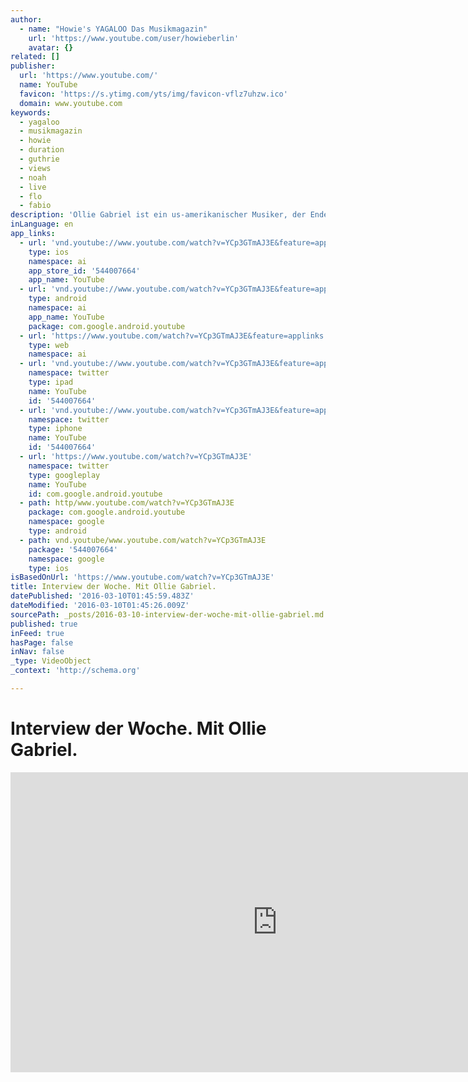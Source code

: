 ```yaml
---
author:
  - name: "Howie's YAGALOO Das Musikmagazin"
    url: 'https://www.youtube.com/user/howieberlin'
    avatar: {}
related: []
publisher:
  url: 'https://www.youtube.com/'
  name: YouTube
  favicon: 'https://s.ytimg.com/yts/img/favicon-vflz7uhzw.ico'
  domain: www.youtube.com
keywords:
  - yagaloo
  - musikmagazin
  - howie
  - duration
  - guthrie
  - views
  - noah
  - live
  - flo
  - fabio
description: 'Ollie Gabriel ist ein us-amerikanischer Musiker, der Ende Februar seine Debüt-EP "Running Man" veröffentlicht hat. Mit James Wright und Konrad Sommermeyer hat er zwei namhafte Manager hinter sich. ************************************************************************* ► Jetzt Abonnieren: http://bit.ly/1E8SxTX ► Finde uns auf Facebook: https://www.facebook.com/yagaloo.TV ► Folge uns auf Twitter: https://twitter.com/yagalooTV ► Website: http://www.yagaloo.com/ *************************************************************************'
inLanguage: en
app_links:
  - url: 'vnd.youtube://www.youtube.com/watch?v=YCp3GTmAJ3E&feature=applinks'
    type: ios
    namespace: ai
    app_store_id: '544007664'
    app_name: YouTube
  - url: 'vnd.youtube://www.youtube.com/watch?v=YCp3GTmAJ3E&feature=applinks'
    type: android
    namespace: ai
    app_name: YouTube
    package: com.google.android.youtube
  - url: 'https://www.youtube.com/watch?v=YCp3GTmAJ3E&feature=applinks'
    type: web
    namespace: ai
  - url: 'vnd.youtube://www.youtube.com/watch?v=YCp3GTmAJ3E&feature=applinks'
    namespace: twitter
    type: ipad
    name: YouTube
    id: '544007664'
  - url: 'vnd.youtube://www.youtube.com/watch?v=YCp3GTmAJ3E&feature=applinks'
    namespace: twitter
    type: iphone
    name: YouTube
    id: '544007664'
  - url: 'https://www.youtube.com/watch?v=YCp3GTmAJ3E'
    namespace: twitter
    type: googleplay
    name: YouTube
    id: com.google.android.youtube
  - path: http/www.youtube.com/watch?v=YCp3GTmAJ3E
    package: com.google.android.youtube
    namespace: google
    type: android
  - path: vnd.youtube/www.youtube.com/watch?v=YCp3GTmAJ3E
    package: '544007664'
    namespace: google
    type: ios
isBasedOnUrl: 'https://www.youtube.com/watch?v=YCp3GTmAJ3E'
title: Interview der Woche. Mit Ollie Gabriel.
datePublished: '2016-03-10T01:45:59.483Z'
dateModified: '2016-03-10T01:45:26.009Z'
sourcePath: _posts/2016-03-10-interview-der-woche-mit-ollie-gabriel.md
published: true
inFeed: true
hasPage: false
inNav: false
_type: VideoObject
_context: 'http://schema.org'

---
```

# Interview der Woche. Mit Ollie Gabriel.

<iframe src="https://cdn.embedly.com/widgets/media.html?src=https%3A%2F%2Fwww.youtube.com%2Fembed%2FYCp3GTmAJ3E%3Ffeature%3Doembed&amp;url=https%3A%2F%2Fwww.youtube.com%2Fwatch%3Fv%3DYCp3GTmAJ3E&amp;image=https%3A%2F%2Fi.ytimg.com%2Fvi%2FYCp3GTmAJ3E%2Fhqdefault.jpg&amp;key=b7d04c9b404c499eba89ee7072e1c4f7&amp;type=text%2Fhtml&amp;schema=youtube" width="854" height="480" scrolling="no" frameborder="0" allowfullscreen="allowfullscreen" style=""></iframe>